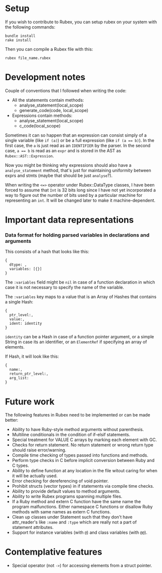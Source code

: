 # Setup

If you wish to contribute to Rubex, you can setup rubex on your system with the following commands:
```
bundle install
rake install
```

Then you can compile a Rubex file with this:
```
rubex file_name.rubex
```

# Development notes

Couple of conventions that I followed when writing the code:
* All the statements contain methods:
  - analyse_statement(local_scope)
  - generate_code(code, local_scope)
* Expressions contain methods:
  - analyse_statement(local_scope)
  - c_code(local_scope)

Sometimes it can so happen that an expression can consist simply of a single variable (like `if (a)`) or be a full expression (like `if (a == b)`). In the first case, the `a` is just read as an `IDENTIFIER` by the parser. In the second case, `a == b` is read as an `expr` and is stored in the AST as `Rubex::AST::Expression`.

Now you might be thinking why expressions should also have a `analyse_statement` method, that's just for maintaining uniformity between exprs and stmts (maybe that should be just `analyse`?).

When writing the `<=>` operator under Rubex::DataType classes, I have been forced to assume that `Int` is 32 bits long since I have not yet incorporated a way to figure out the number of bits used by a particular machine for representing an `int`. It will be changed later to make it machine-dependent.

# Important data representations

### Data format for holding parsed variables in declarations and arguments

This consists of a hash that looks like this:
```
{ 
  dtype: ,
  variables: [{}]
}
```

The `:variables` field might be `nil` in case of a function declaration in which case it is not necessary to specify the name of the variable.

The `:variables` key maps to a value that is an Array of Hashes that contains a single Hash:
```
{
  ptr_level:,
  value:,
  ident: identity
}
```

`identity` can be a Hash in case of a function pointer argument, or a simple String in case its an identifier, or an `ElementRef` if specifying an array of elements.

If Hash, it will look like this:
```
{    
  name:,
  return_ptr_level:,
  arg_list:
}
```

# Future work

The following features in Rubex need to be implemented or can be made better:

* Ability to have Ruby-style method arguments without parenthesis.
* Multiline conditionals in the condition of if-elsif statements.
* Special treatment for VALUE C arrays by marking each element with GC.
* Checks for return statement. No return statement or wrong return type should raise error/warning.
* Compile time checking of types passed into functions and methods.
* Perform type checks in C before implicit conversion between Ruby and C types.
* Ability to define function at any location in the file witout caring for when it will be actually used.
* Error checking for dereferencing of void pointer.
* Prohibit structs (vector types) in if statements via compile time checks.
* Ability to provide default values to method arguments.
* Ability to write Rubex programs spanning multiple files.
* If a Ruby method and extern C function have the same name the program malfunctions. Either namespace C functions or disallow Ruby methods with same names as extern C functions.
* Clean up classes under Statement such that they don't have attr_reader's like `:name` and `:type` which are really not a part of statement attributes.
* Support for instance variables (with `@`) and class variables (with `@@`).

# Contemplative features

* Special operator (not `->`) for accessing elements from a struct pointer.